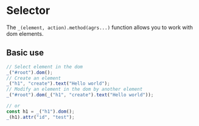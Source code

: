 # Selector

The `_(element, action).method(agrs...)` function allows you to work with dom elements.

## Basic use

```js
// Select element in the dom
_("#root").dom();
// Create an element
_("h1", "create").text("Hello world");
// Modify an element in the dom by another element
_("#root").dom(_("h1", "create").text("Hello world"));

// or
const h1 = _("h1").dom();
_(h1).attr("id", "test");
```
